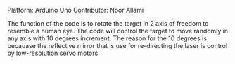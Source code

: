 Platform: Arduino Uno
Contributor: Noor Allami

The function of the code is to rotate the target in 2 axis of freedom to resemble a human eye.
The code will control the target to move randomly in any axis with 10 degrees increment. The reason for the 10 degrees is becauase the reflective mirror that is use for re-directing the laser is control by low-resolution servo motors.

